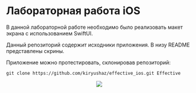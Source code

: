 # Лабораторная работа iOS
В данной лабораторной работе необходимо было реализовать макет экрана с использованием SwiftUI.

Данный репозиторий содержит исходники приложения. В низу README представлены скрины.

Приложение можно протестировать, склонировав репозиторий:

```git
git clone https://github.com/kiryushaz/effective_ios.git Effective
```

<p align="center">
<img src="https://github.com/kiryushaz/effective_ios/assets/11441370/3f7e0bfc-1a8f-4566-b66b-ce8a3d2a4801"/>
<p>
